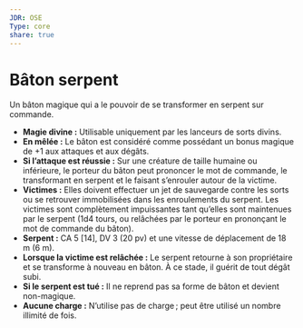 ```yaml
---
JDR: OSE
Type: core
share: true
---
```

# Bâton serpent

Un bâton magique qui a le pouvoir de se transformer en serpent sur commande.

- **Magie divine :** Utilisable uniquement par les lanceurs de sorts divins.
- **En mêlée :** Le bâton est considéré comme possédant un bonus magique de +1 aux attaques et aux dégâts.
- **Si l’attaque est réussie :** Sur une créature de taille humaine ou inférieure, le porteur du bâton peut prononcer le mot de commande, le transformant en serpent et le faisant s’enrouler autour de la victime.
- **Victimes :** Elles doivent effectuer un jet de sauvegarde contre les sorts ou se retrouver immobilisées dans les enroulements du serpent. Les victimes sont complètement impuissantes tant qu’elles sont maintenues par le serpent (1d4 tours, ou relâchées par le porteur en prononçant le mot de commande du bâton).
- **Serpent :** CA 5 [14], DV 3 (20 pv) et une vitesse de déplacement de 18 m (6 m).
- **Lorsque la victime est relâchée :** Le serpent retourne à son propriétaire et se transforme à nouveau en bâton. À ce stade, il guérit de tout dégât subi.
- **Si le serpent est tué :** Il ne reprend pas sa forme de bâton et devient non-magique.
- **Aucune charge :** N’utilise pas de charge ; peut être utilisé un nombre illimité de fois.